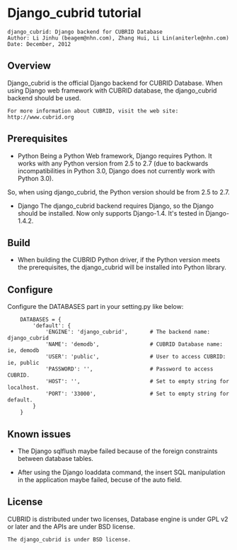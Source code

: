 Django_cubrid tutorial
======================
```
django_cubrid: Django backend for CUBRID Database
Author: Li Jinhu (beagem@nhn.com), Zhang Hui, Li Lin(aniterle@nhn.com)
Date: December, 2012
```

Overview
--------
Django_cubrid is the official Django backend for CUBRID Database.
When using Django web framework with CUBRID database, the django_cubrid
backend should be used.

```
For more information about CUBRID, visit the web site: 
http://www.cubrid.org
```

Prerequisites
-------------
* Python
Being a Python Web framework, Django requires Python. It works with any Python
version from 2.5 to 2.7 (due to backwards incompatibilities in Python 3.0, 
Django does not currently work with Python 3.0).

So, when using django_cubrid, the Python version should be from 2.5 to 2.7.

* Django
The django_cubrid backend requires Django, so the Django should be installed.
Now only supports Django-1.4. 
It's tested in Django-1.4.2.

Build
-----
* When building the CUBRID Python driver, if the Python version meets the prerequisites, 
the django_cubrid will be installed into Python library.


Configure
---------
Configure the DATABASES part in your setting.py like below:
```
    DATABASES = {
        'default': {
            'ENGINE': 'django_cubrid',       # The backend name: django_cubrid
            'NAME': 'demodb',                # CUBRID Database name: ie, demodb
            'USER': 'public',                # User to access CUBRID: ie, public
            'PASSWORD': '',                  # Password to access CUBRID.
            'HOST': '',                      # Set to empty string for localhost.
            'PORT': '33000',                 # Set to empty string for default.
        }
    }
```

Known issues
------------

* The Django sqlflush maybe failed because of the foreign constraints between database
tables.

* After using the Django loaddata command, the insert SQL manipulation in the application
maybe failed, becuse of the auto field.

License
-------

CUBRID is distributed under two licenses, Database engine is under GPL v2 or
later and the APIs are under BSD license.

```
The django_cubrid is under BSD license.
```

